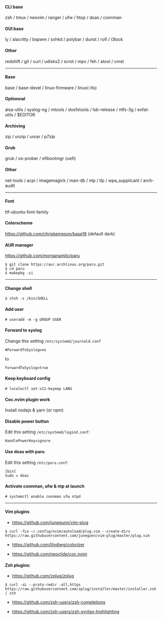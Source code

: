 #### CLI base
zsh / tmux / neovim / ranger / ufw / htop / doas / connman
 
#### GUI base
ly / alacritty / bspwm / sxhkd / polybar / dunst / rofi / i3lock

#### Other
redshift / git / curl / udisks2 / scrot / mpv / feh / atool / cmst

---
#### Base
base / base-devel / linux-firmware / linux(-lts)

#### Optionnal
alsa-utils / syslog-ng / mtools / dosfstools / lsb-release / ntfs-3g / exfat-utils / $EDITOR

#### Archiving
zip / unzip / unrar / p7zip

#### Grub
grub / os-prober / efibootmgr (uefi)

#### Other
net-tools / acpi / imagemagick / man-db / ntp / tlp / wpa_supplicant / arch-audit

---
#### Font
ttf-ubuntu-font-family

#### Colorscheme
https://github.com/chriskempson/base16 (default dark)

#### AUR manager
https://github.com/morganamilo/paru
```
$ git clone https://aur.archlinux.org/paru.git
$ cd paru
$ makepkg -si
```

---
#### Change shell
```
$ chsh -s /bin/SHELL
```

#### Add user
```
# useradd -m -g GROUP USER
```

#### Forward to syslog
Change this setting `/etc/systemd/journald.conf`
```
#ForwardToSyslog=no
```
to
```
ForwardToSyslog=true
```

#### Keep keyboard config
```
# localectl set-x11-keymap LANG
```

#### Coc.nvim plugin work
Install nodejs & yarn (or npm)

#### Disable power button
Edit this setting `/etc/systemd/logind.conf`:
```
HandlePowerKey=ignore
```

#### Use doas with paru
Edit this setting `/etc/paru.conf`:
```
[bin]
Sudo = doas
```

#### Activate connman, ufw & ntp at launch
```
# systemctl enable connman ufw ntpd
```

---
#### Vim plugins
- https://github.com/junegunn/vim-plug
```
$ curl -fLo ~/.config/nvim/autoload/plug.vim --create-dirs https://raw.githubusercontent.com/junegunn/vim-plug/master/plug.vim
```

- https://github.com/lilydjwg/colorizer

- https://github.com/neoclide/coc.nvim

#### Zsh plugins:
- https://github.com/zplug/zplug
```
$ curl -sL --proto-redir -all,https https://raw.githubusercontent.com/zplug/installer/master/installer.zsh | zsh
```

- https://github.com/zsh-users/zsh-completions

- https://github.com/zsh-users/zsh-syntax-highlighting
